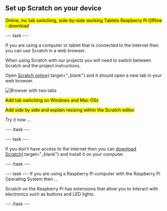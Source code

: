 ## Set up Scratch on your device

<mark>
Online, inc tab switching, side-by-side working
Tablets
Raspberry Pi
Offline - download
</mark>

--- task ---

If you are using a computer or tablet that is connected to the internet then you can use Scratch   in a web browser. 

When using Scratch with our projects you will need to switch between Scratch and the project instructions. 

Open [Scratch online](https://scratch.mit.edu/){:target="_blank"} and it should open a new tab in your web browser. 

![Browser with two tabs]()

<mark>Add tab switching on Windows and Mac OSs</mark>

<mark>Add side by side and explain resizing within the Scratch editor</mark>

Try it now ...

--- /task ---

--- task ---

If you don't have access to the internet then you can [download Scratch](https://scratch.mit.edu/download){:target="_blank"} and install it on your computer.

--- /task ---

--- task ---
If you are using a Raspberry Pi computer with the Raspberry Pi Operating System then ...

Scratch on the Raspberry Pi has extensions that allow you to interact with electronics such as buttons and LED lights. 

--- /task ---



